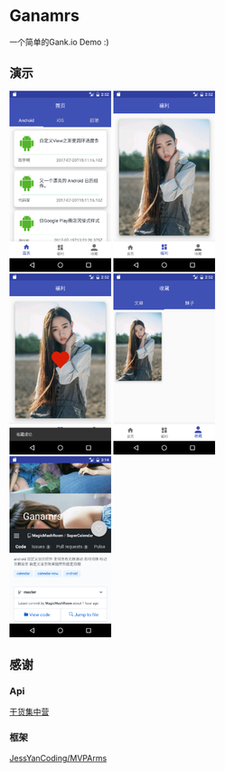 # Ganamrs
一个简单的Gank.io Demo :)

## 演示

<p>
 <img src="/image/image1.png" width="180"/>
 <img src="/image/image2.png" width="180"/>
 <img src="/image/image3.png" width="180"/>
 <img src="/image/image4.png" width="180"/>
 <img src="/image/image5.png" width="180"/>
</p>

## 感谢

### Api
[干货集中营](http://gank.io/)
### 框架
[JessYanCoding/MVPArms](https://github.com/JessYanCoding/MVPArms)

